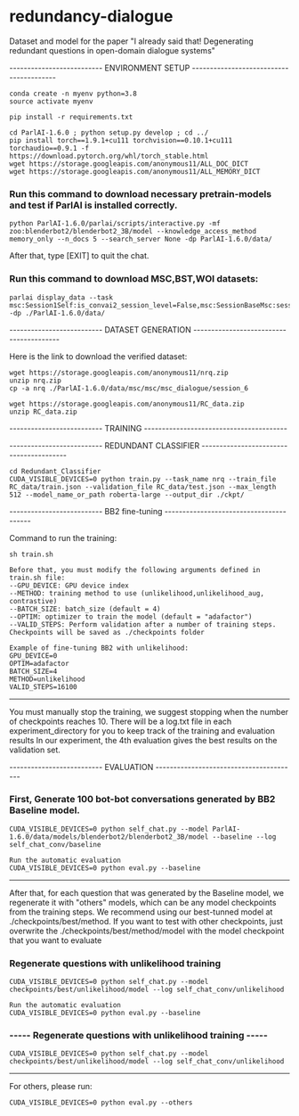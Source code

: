 # redundancy-dialogue
Dataset and model for the paper "I already said that! Degenerating redundant questions in open-domain dialogue systems"

-------------------------- ENVIRONMENT SETUP ----------------------------------------
```
conda create -n myenv python=3.8 
source activate myenv

pip install -r requirements.txt

cd ParlAI-1.6.0 ; python setup.py develop ; cd ../
pip install torch==1.9.1+cu111 torchvision==0.10.1+cu111 torchaudio==0.9.1 -f https://download.pytorch.org/whl/torch_stable.html
wget https://storage.googleapis.com/anonymous11/ALL_DOC_DICT
wget https://storage.googleapis.com/anonymous11/ALL_MEMORY_DICT
```
### Run this command to download necessary pretrain-models and test if ParlAI is installed correctly.
```
python ParlAI-1.6.0/parlai/scripts/interactive.py -mf zoo:blenderbot2/blenderbot2_3B/model --knowledge_access_method memory_only --n_docs 5 --search_server None -dp ParlAI-1.6.0/data/
```

After that, type [EXIT] to quit the chat.

### Run this command to download MSC,BST,WOI datasets:
```
parlai display_data --task msc:Session1Self:is_convai2_session_level=False,msc:SessionBaseMsc:session_id=2,msc:SessionBaseMsc:session_id=3,msc:SessionBaseMsc:session_id=4,wizard_of_internet,blended_skill_talk -dp ./ParlAI-1.6.0/data/
```

-------------------------- DATASET GENERATION ----------------------------------------

Here is the link to download the verified dataset:
```
wget https://storage.googleapis.com/anonymous11/nrq.zip
unzip nrq.zip
cp -a nrq ./ParlAI-1.6.0/data/msc/msc/msc_dialogue/session_6

wget https://storage.googleapis.com/anonymous11/RC_data.zip
unzip RC_data.zip
```
-------------------------- TRAINING ----------------------------------------


-------------------------- REDUNDANT CLASSIFIER ----------------------------------------
```
cd Redundant_Classifier
CUDA_VISIBLE_DEVICES=0 python train.py --task_name nrq --train_file RC_data/train.json --validation_file RC_data/test.json --max_length 512 --model_name_or_path roberta-large --output_dir ./ckpt/
```

-------------------------- BB2 fine-tuning ----------------------------------------

Command to run the training:
```
sh train.sh

Before that, you must modify the following arguments defined in train.sh file:
--GPU_DEVICE: GPU device index
--METHOD: training method to use (unlikelihood,unlikelihood_aug, contrastive)
--BATCH_SIZE: batch_size (default = 4)
--OPTIM: optimizer to train the model (default = "adafactor")
--VALID_STEPS: Perform validation after a number of training steps. Checkpoints will be saved as ./checkpoints folder

Example of fine-tuning BB2 with unlikelihood:
GPU_DEVICE=0
OPTIM=adafactor
BATCH_SIZE=4
METHOD=unlikelihood
VALID_STEPS=16100
```
-----

You must manually stop the training, we suggest stopping when the number of checkpoints reaches 10.
There will be a log.txt file in each experiment_directory for you to keep track of the training and evaluation results
In our experiment, the 4th evaluation gives the best results on the validation set.

-------------------------- EVALUATION ----------------------------------------

### First, Generate 100 bot-bot conversations generated by BB2 Baseline model.
```
CUDA_VISIBLE_DEVICES=0 python self_chat.py --model ParlAI-1.6.0/data/models/blenderbot2/blenderbot2_3B/model --baseline --log self_chat_conv/baseline

Run the automatic evaluation
CUDA_VISIBLE_DEVICES=0 python eval.py --baseline
```
---------------------
After that, for each question that was generated by the Baseline model, we regenerate it with "others" models, which can be any model checkpoints from the training steps.
We recommend using our best-tunned model at ./checkpoints/best/method. If you want to test with other checkpoints, just overwrite the ./checkpoints/best/method/model with the model checkpoint that you want to evaluate

### Regenerate questions with unlikelihood training
```
CUDA_VISIBLE_DEVICES=0 python self_chat.py --model checkpoints/best/unlikelihood/model --log self_chat_conv/unlikelihood

Run the automatic evaluation
CUDA_VISIBLE_DEVICES=0 python eval.py --baseline
```

### ----- Regenerate questions with unlikelihood training -----
```
CUDA_VISIBLE_DEVICES=0 python self_chat.py --model checkpoints/best/unlikelihood/model --log self_chat_conv/unlikelihood
```
------

For others, please run:
```
CUDA_VISIBLE_DEVICES=0 python eval.py --others
```